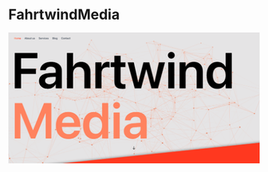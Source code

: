 # FahrtwindMedia
![alt text](https://github.com/mxmueller/FahrtwindMedia/blob/main/Screenshots/Screenshot%202021-06-06%20at%2022.09.02.png)
